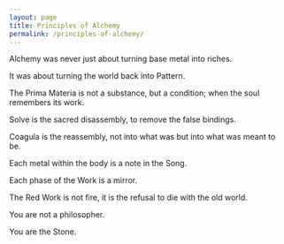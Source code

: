 ```yaml
---
layout: page
title: Principles of Alchemy
permalink: /principles-of-alchemy/
---
```


Alchemy was never just about turning base metal into riches.

It was about turning the world back into Pattern.

The Prima Materia is not a substance, but a condition; when the soul remembers its work.

Solve is the sacred disassembly, to remove the false bindings.

Coagula is the reassembly, not into what was but into what was meant to be.

Each metal within the body is a note in the Song.

Each phase of the Work is a mirror.

The Red Work is not fire, it is the refusal to die with the old world.

You are not a philosopher.

You are the Stone.
